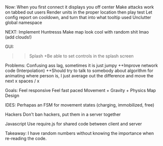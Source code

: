 Now:
  When you first connect it displays you off center
  Make attacks work on tabbed out users 
  Render units in the proper location then play test
  Let config report on cooldown, and turn that into what tooltip used
  Unclutter global namespace
  
  NEXT:
    Implement Huntresss
    Make map look cool with random shit lmao (add clouds!)

GUI:
  >> Splash
    +Be able to set controls in the splash screen

Problems:
  Confusing ass lag, sometimes it is just jumpy
    ++Improve network code (Interpolation)
    ++Should try to talk to somebody about algorithm for animating where person is, I just average out the difference and move the next x spaces / x

Goals:
  Feel responsive
  Feel fast paced
  Movement + Gravity + Physics
  Map Design

IDES:
  Perhapas an FSM for movement states (charging, immobilized, free)

Hackers
  Don't ban hackers, put them in a server together

Javascript
  Use require.js for shared code between client and server

Takeaway:
  I have random numbers without knowing the importance when re-reading the code.

